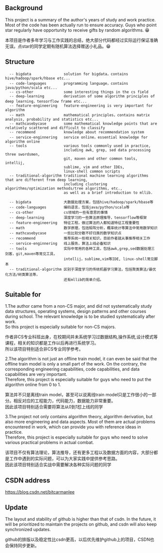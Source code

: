 ## Background
This project is a summary of the author's years of study and work practice. Most of the code has been actually run to ensure accuracy. Guys who point star regularly have opportunity to receive gifts by random algorithms. 😁
    
本项目是作者多年学习与工作实践的总结，绝大部分代码都经过实际运行保证准确无误。点star的同学定期有随机算法选择赠送小礼品。😁    

## Structure

```
  -- bigdata               solution for bigdata，contains hive/hadoop/spark/hbase etc... 
  -- code-languages        programming language，contains java/python/scala etc...  
  -- cs-other              some interesting things in the cs field    
  -- deep-learning         derivation of some algorithm principles of deep learning，tensorflow frame etc...    
  -- feature-engineering   feature-engineering is very important for algorithm
  -- math                  mathematical principles，contains matrix analysis, probability and statistics etc...
  -- mathcasebycase        some mathematical knowledge points that are relatively scattered and difficult to classify 
  -- recommend             knowledge about recommendation system  
  -- service-enginnering   service online，essential knowledge for algorithm online  
  -- tools                 various tools commonly used in practice, 
                           including awk, grep, sed data processing three swordsmen, 
                           git, maven and other common tools, intellij,
                           sublime, vim and other IDEs, 
                           linux-shell common scripts
  -- traditional-algorithm traditional machine learning algorithms that are different from deep learning,
                           including clustering algorithms/optimization methods/tree algorithms, etc.,
                           as well as a brief introduction to mllib.

```  

```
  -- bigdata               大数据处理方案，包括hive/hadoop/spark/hbase等  
  -- code-languages        编码语言，包括java/python/scala等  
  -- cs-other              cs领域的一些有意思的事情  
  -- deep-learning         深度学习的一些算法原理推导，tensorflow等框架  
  -- feature-engineering   特征工程，做过算法的人都知道特征工程重要性  
  -- math                  数学原理，包括矩阵分析，概率统计等算法中常用数学知识  
  -- mathcasebycase        一些比较分散不好归类的数学知识点  
  -- recommend             推荐系统一些相关知识，目前作者就从事推荐相关工作  
  -- service-enginnering   线上服务，算法上线必备知识  
  -- tools                 实际中常用的各种工具，包括awk,grep,sed数据处理三剑客，git,maven等常见工具，
                           intellij，sublime,vim等IDE, linux-shell常见脚本  
  -- traditional-algorithm 区别于深度学习的传统机器学习算法，包括聚类算法/最优化方法/树类算法等，
                           还有mllib的简单介绍。  
```  

## Suitable for
1.The author came from a non-CS major, and did not systematically study data structures, operating systems, design patterns and other courses during school. The relevant knowledge is to be studied systematically after work.  
  So this project is especially suitable for non-CS majors.  
    
作者非CS专业科班出身，在校期间并未系统学习过数据结构,操作系统,设计模式等课程，相关的知识都是工作以后再进行系统学习。  
所以该项目特别适合非CS专业同学参考。  

2.The algorithm is not just an offline train model, it can even be said that the offline train model is only a small part of the work. On the contrary, the corresponding engineering capabilities, code capabilities, and data capabilities are very important.  
  Therefore, this project is especially suitable for guys who need to put the algorithm online from 0 to 1.
      
算法并不只是离线train model，甚至可以说离线train model只是工作很小的一部分。相反对应的工程能力，代码能力，数据能力非常重要。  
因此该项目特别适合需要将算法从0到1怼上线的同学  

3.The project not only contains algorithm theory, algorithm derivation, but also more engineering and data aspects. Most of them are actual problems encountered in work, which can provide you with reference ideas in practice.  
  Therefore, this project is especially suitable for guys who need to solve various practical problems in actual combat.  
    
该项目不仅有算法理论，算法推导，还有更多工程以及数据方面的内容，大部分都是工作中遇到的实际问题，可以为大家实践中提供参考思路。    
因此该项目特别适合实战中需要解决各种实际问题的同学  

## CSDN address
https://blog.csdn.net/bitcarmanlee  

## Update
The layout and stability of github is higher than that of csdn. In the future, it will be prioritized to maintain the projects on github, and csdn will also keep synchronized updates.  
  
github的排版以及稳定性比csdn更高，以后优先维护github上的项目，CSDN也会保持同步更新。      

